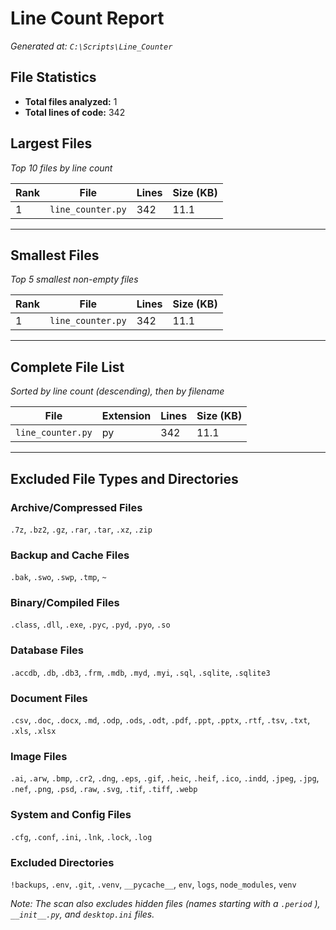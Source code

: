 # Line Count Report
*Generated at: `C:\Scripts\Line_Counter`*

## File Statistics
- **Total files analyzed:** 1
- **Total lines of code:** 342

## Largest Files
*Top 10 files by line count*

| Rank | File | Lines | Size (KB) |
|------|------|------|------|
| 1 | `line_counter.py` | 342 | 11.1 |

---

## Smallest Files
*Top 5 smallest non-empty files*

| Rank | File | Lines | Size (KB) |
|------|------|------|------|
| 1 | `line_counter.py` | 342 | 11.1 |

---

## Complete File List
*Sorted by line count (descending), then by filename*

| File | Extension | Lines | Size (KB) |
|------|-----------|-------|-----------|
| `line_counter.py` | py | 342 | 11.1 |

---

## Excluded File Types and Directories

### Archive/Compressed Files
`.7z`, `.bz2`, `.gz`, `.rar`, `.tar`, `.xz`, `.zip`

### Backup and Cache Files
`.bak`, `.swo`, `.swp`, `.tmp`, `~`

### Binary/Compiled Files
`.class`, `.dll`, `.exe`, `.pyc`, `.pyd`, `.pyo`, `.so`

### Database Files
`.accdb`, `.db`, `.db3`, `.frm`, `.mdb`, `.myd`, `.myi`, `.sql`, `.sqlite`, `.sqlite3`

### Document Files
`.csv`, `.doc`, `.docx`, `.md`, `.odp`, `.ods`, `.odt`, `.pdf`, `.ppt`, `.pptx`, `.rtf`, `.tsv`, `.txt`, `.xls`, `.xlsx`

### Image Files
`.ai`, `.arw`, `.bmp`, `.cr2`, `.dng`, `.eps`, `.gif`, `.heic`, `.heif`, `.ico`, `.indd`, `.jpeg`, `.jpg`, `.nef`, `.png`, `.psd`, `.raw`, `.svg`, `.tif`, `.tiff`, `.webp`

### System and Config Files
`.cfg`, `.conf`, `.ini`, `.lnk`, `.lock`, `.log`

### Excluded Directories
`!backups`, `.env`, `.git`, `.venv`, `__pycache__`, `env`, `logs`, `node_modules`, `venv`

*Note: The scan also excludes hidden files (names starting with a `.period` ), `__init__.py`, and `desktop.ini` files.*